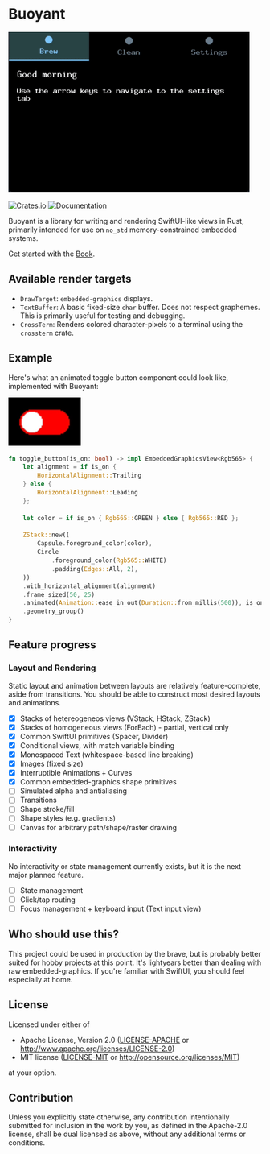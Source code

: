 # Buoyant

![Partially working espresso machine UI](docs/images/coffeee-example.gif)

[![Crates.io](https://img.shields.io/crates/v/buoyant.svg)](https://crates.io/crates/buoyant)
[![Documentation](https://docs.rs/buoyant/badge.svg)](https://docs.rs/buoyant/)

Buoyant is a library for writing and rendering SwiftUI-like views in Rust,
primarily intended for use on `no_std` memory-constrained embedded systems.

Get started with the [Book](https://riley-williams.github.io/buoyant/).

## Available render targets

- `DrawTarget`: `embedded-graphics` displays.
- `TextBuffer`: A basic fixed-size `char` buffer. Does not respect graphemes.
  This is primarily useful for testing and debugging.
- `CrossTerm`: Renders colored character-pixels to a terminal using
  the `crossterm` crate.

## Example

Here's what an animated toggle button component could look like, implemented with Buoyant:

![Toggle](./docs/images/toggle.gif)

```rust
fn toggle_button(is_on: bool) -> impl EmbeddedGraphicsView<Rgb565> {
    let alignment = if is_on {
        HorizontalAlignment::Trailing
    } else {
        HorizontalAlignment::Leading
    };

    let color = if is_on { Rgb565::GREEN } else { Rgb565::RED };

    ZStack::new((
        Capsule.foreground_color(color),
        Circle
            .foreground_color(Rgb565::WHITE)
            .padding(Edges::All, 2),
    ))
    .with_horizontal_alignment(alignment)
    .frame_sized(50, 25)
    .animated(Animation::ease_in_out(Duration::from_millis(500)), is_on)
    .geometry_group()
}
```

## Feature progress

### Layout and Rendering

Static layout and animation between layouts are relatively feature-complete, aside from
transitions. You should be able to construct most desired layouts and animations.

- [x] Stacks of hetereogeneos views (VStack, HStack, ZStack)
- [x] Stacks of homogeneous views (ForEach) - partial, vertical only
- [x] Common SwiftUI primitives (Spacer, Divider)
- [x] Conditional views, with match variable binding
- [x] Monospaced Text (whitespace-based line breaking)
- [x] Images (fixed size)
- [x] Interruptible Animations + Curves
- [x] Common embedded-graphics shape primitives
- [ ] Simulated alpha and antialiasing
- [ ] Transitions
- [ ] Shape stroke/fill
- [ ] Shape styles (e.g. gradients)
- [ ] Canvas for arbitrary path/shape/raster drawing

### Interactivity

No interactivity or state management currently exists, but it is the next major
planned feature.

- [ ] State management
- [ ] Click/tap routing
- [ ] Focus management + keyboard input (Text input view)

## Who should use this?

This project could be used in production by the brave, but is probably better suited
for hobby projects at this point. It's lightyears better than dealing with raw
embedded-graphics. If you're familiar with SwiftUI, you should feel especially at home.

## License

Licensed under either of

- Apache License, Version 2.0
  ([LICENSE-APACHE](LICENSE-APACHE) or <http://www.apache.org/licenses/LICENSE-2.0>)
- MIT license
  ([LICENSE-MIT](LICENSE-MIT) or <http://opensource.org/licenses/MIT>)

at your option.

## Contribution

Unless you explicitly state otherwise, any contribution intentionally submitted
for inclusion in the work by you, as defined in the Apache-2.0 license, shall be
dual licensed as above, without any additional terms or conditions.
